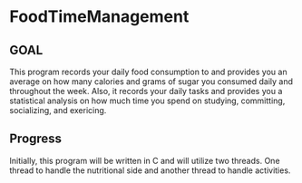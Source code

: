 # FoodTimeManagement

## GOAL
This program records your daily food consumption to and provides you an average on how many calories and grams of sugar you consumed daily and throughout the week. 
Also, it records your daily tasks and provides you a statistical analysis on how much time you spend on 
studying, committing, socializing, and exericing. 

## Progress 
Initially, this program will be written in C and will utilize two threads. One thread to handle the nutritional side and another thread to handle activities. 
